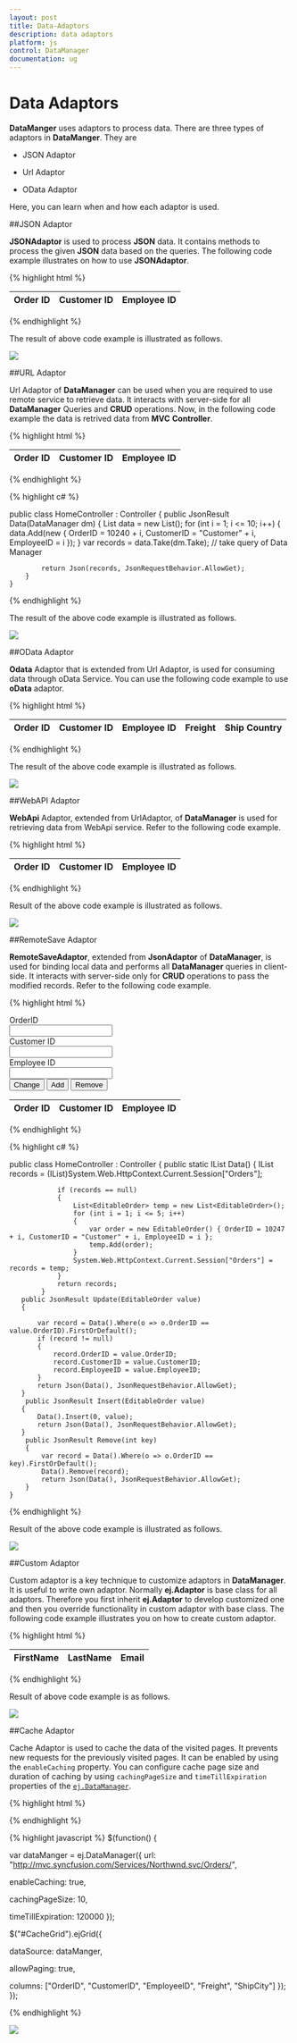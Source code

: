 ```yaml
---
layout: post
title: Data-Adaptors
description: data adaptors
platform: js
control: DataManager
documentation: ug
---
```


# Data Adaptors

**DataManger** uses adaptors to process data. There are three types of adaptors in **DataManger**. They are

* JSON Adaptor

* Url Adaptor

* OData Adaptor

Here, you can learn when and how each adaptor is used.

##JSON Adaptor

**JSONAdaptor** is used to process **JSON** data. It contains methods to process the given **JSON** data based on the queries. The following code example illustrates on how to use **JSONAdaptor**.


{% highlight html %}

<body>
   <div class="datatable">
      <table id="table1" class="table table-striped table-bordered" style="width:700px">
         <thead>
            <tr>
               <th>Order ID</th>
               <th>Customer ID</th>
               <th>Employee ID</th>
            </tr>
         </thead>
         <tbody></tbody>
      </table>
   </div>
   <script type="text/javascript">
      $(function () {
      
          var data = [{ OrderID: 10248, CustomerID: "VINET", EmployeeID: 5 },
      { OrderID: 10249, CustomerID: "AANAR", EmployeeID: 9 },
      { OrderID: 10250, CustomerID: "VICTE", EmployeeID: 2 },
      { OrderID: 10251, CustomerID: "TOMSP", EmployeeID: 7 },
      { OrderID: 10252, CustomerID: "SUPRD", EmployeeID: 6 }];
      
          var dataManager = ej.DataManager(data);
          $("#table1 tbody").html($("#tableTemplate")
                     .render(dataManager.executeLocal(new ej.Query().take(3))));
      });
   </script>
   <script id="tableTemplate" type="text/x-jsrender">
      <tr>
          <td>{{>OrderID}}</td>
          <td>{{>CustomerID}}</td>
          <td>{{>EmployeeID)}}</td>
      </tr>
   </script>
</body>

{% endhighlight %}


The result of above code example is illustrated as follows.


![](/js/DataManager/Data-Adaptors_images/Data-Adaptors_img1.png) 

##URL Adaptor

Url Adaptor of **DataManager** can be used when you are required to use remote service to retrieve data. It interacts with server-side for all **DataManager** Queries and **CRUD** operations. Now, in the following code example the data is retrived data from **MVC** **Controller**. 

{% highlight html %}

<body>
   <div class="datatable">
      <table id="table1" class="table table-striped table-bordered" style="width:700px">
         <thead>
            <tr>
               <th>Order ID</th>
               <th>Customer ID</th>
               <th>Employee ID</th>
            </tr>
         </thead>
         <tbody></tbody>
      </table>
   </div>
   <script type="text/javascript">
      $(function () {
          var dataManager = ej.DataManager({ url: "Home/Data", adaptor: new ej.UrlAdaptor() });
          var query = ej.Query().take(3);
          var execute = dataManager.executeQuery(query) // executing query
                 .done(function (e) {
                     $("#table1 tbody").html($("#tableTemplate").render(e.result));
                 });
      });
   </script>
   <script id="tableTemplate" type="text/x-jsrender">
      <tr>
          <td>{{>OrderID}}</td>
          <td>{{>CustomerID}}</td>
          <td>{{>EmployeeID)}}</td>
      </tr>
   </script>
</body>

{% endhighlight %}



{% highlight c# %}

  public class HomeController : Controller
    {
       public JsonResult Data(DataManager dm)
        {
            List<Object> data = new List<object>();
            for (int i = 1; i <= 10; i++)
            {
                data.Add(new { OrderID = 10240 + i, CustomerID = "Customer" + i, EmployeeID = i });
            }
            var records = data.Take(dm.Take); // take query of Data Manager

            return Json(records, JsonRequestBehavior.AllowGet);
        }
    }

{% endhighlight %}


The result of the above code example is illustrated as follows.


![](/js/DataManager/Data-Adaptors_images/Data-Adaptors_img2.png) 

##OData Adaptor

**Odata** Adaptor that is extended from Url Adaptor, is used for consuming data through oData Service. You can use the following code example to use **oData** adaptor.


{% highlight html %}

<body>
   <div class="datatable">
      <table id="table1" class="table table-striped table-bordered" style="width:700px">
         <thead>
            <tr>
               <th>Order ID</th>
               <th>Customer ID</th>
               <th>Employee ID</th>
               <th>Freight</th>
               <th>Ship Country</th>
            </tr>
         </thead>
         <tbody></tbody>
      </table>
   </div>
   <script type="text/javascript">
      $(function () {// Document is ready.
          //oData Adaptor with DataManager
          var dataManager = ej.DataManager({
              url: "http://mvc.syncfusion.com/Services/Northwnd.svc/Orders",
              crossDomain: true,
              offline: true
          });
          var query = ej.Query()
              .select("OrderID", "CustomerID", "EmployeeID", "Freight", "ShipCountry").take(10)
          var execute = dataManager.executeQuery(query) // executing query
                 .done(function (e) {
                     $("#table1 tbody").html($("#tableTemplate").render(e.result));
                 });
      });
   </script>
   <script id="tableTemplate" type="text/x-jsrender">
      <tr>
          <td>{{>OrderID}}</td>
          <td>{{>CustomerID}}</td>
          <td>{{>EmployeeID)}}</td>
          <td>{{>Freight}}</td>
          <td>{{>ShipCountry}}</td>
      </tr>
   </script>
</body>

{% endhighlight %}


The result of the above code example is illustrated as follows.



![](/js/DataManager/Data-Adaptors_images/Data-Adaptors_img3.png) 

##WebAPI Adaptor

**WebApi** Adaptor, extended from UrlAdaptor, of **DataManager** is used for retrieving data from WebApi service. Refer to the following code example.


{% highlight html %}

<body>
   <div class="datatable">
      <table id="table1" class="table table-striped table-bordered" style="width:700px">
         <thead>
            <tr>
               <th>Order ID</th>
               <th>Customer ID</th>
               <th>Employee ID</th>
            </tr>
         </thead>
         <tbody></tbody>
      </table>
   </div>
   <script type="text/javascript">
      $(function () {
          var dataManager = ej.DataManager({ url: "http://mvc.syncfusion.com/UGService/api/Orders", crossDomain: true, adaptor: new ej.WebApiAdaptor() });
          var query = ej.Query()
              .select("OrderID", "CustomerID", "EmployeeID").take(5)
          var execute = dataManager.executeQuery(query) // executing query
                 .done(function (e) {
                     $("#table1 tbody").html($("#tableTemplate").render(e.result));
                 });
      
          $("#table1 tbody").html($("#tableTemplate")
                     .render(dataManager.executeQuery(new ej.Query().take(3))));
      });
   </script>
   <script id="tableTemplate" type="text/x-jsrender">
      <tr>
          <td>{{>OrderID}}</td>
          <td>{{>CustomerID}}</td>
          <td>{{>EmployeeID)}}</td>
      </tr>
   </script>
</body>

{% endhighlight %}



Result of the above code example is illustrated as follows.



![](/js/DataManager/Data-Adaptors_images/Data-Adaptors_img4.png) 

##RemoteSave Adaptor

**RemoteSaveAdaptor**, extended from **JsonAdaptor** of **DataManager**, is used for binding local data and performs all **DataManager** queries in client-side. It interacts with server-side only for **CRUD** operations to pass the modified records. Refer to the following code example.


{% highlight html %}

<body>
   <div>
      <div class="row">
         <div class="col-md-3">
            OrderID
         </div>
         <div class="col-md-3">
            <input id="OrderID" class="e-ejinputtext" type="text" value="" />
         </div>
      </div>
      <div class="row">
         <div class="col-md-3">
            Customer ID
         </div>
         <div class="col-md-3">
            <input id="CustomerID" class="e-ejinputtext" type="text" value="" />
         </div>
      </div>
      <div class="row">
         <div class="col-md-3">
            Employee ID
         </div>
         <div class="col-md-3">
            <input id="EmployeeID" class="e-ejinputtext" type="text" value="" />
         </div>
      </div>
      <div class="row">
         <div class="col-md-3">
            <input type="button" value="Change" />
            <input type="button" value="Add" />
            <input type="button" value="Remove" />
         </div>
      </div>
   </div>
   <div class="datatable">
      <table id="table1" class="table table-striped table-bordered" style="width:700px">
         <thead>
            <tr>
               <th>Order ID</th>
               <th>Customer ID</th>
               <th>Employee ID</th>
            </tr>
         </thead>
         <tbody></tbody>
      </table>
   </div>
   <script type="text/javascript">
      $(function () {
          var records = [{ OrderID: 10248, CustomerID: "Customer1", EmployeeID: 1 },
                    { OrderID: 10249, CustomerID: "Customer2", EmployeeID: 2 },
                    { OrderID: 10250, CustomerID: "Customer3", EmployeeID: 3 },
                    { OrderID: 10251, CustomerID: "Customer4", EmployeeID: 4 },
                    { OrderID: 10252, CustomerID: "Customer5", EmployeeID: 5 }];
          window.DataManager = ej.DataManager({ json: records, adaptor: new ej.remoteSaveAdaptor(), updateUrl: "Home/Update",insertUrl:"Home/Insert",removeUrl: "Home/Remove", offline:false });
      
          $("#table1 tbody").html($("#tableTemplate").render(window.DataManager.dataSource.json));
      
          $("input:button").ejButton({
              click: function (args) {
                  if (document.activeElement.value == "Change") {
                     var data = window.DataManager.executeLocal(new ej.Query().where("OrderID", ej.FilterOperators.equal, $("#OrderID").val(), 10));
                      if (data.length) {
                          data[0].OrderID = $("#OrderID").val();
                          data[0].CustomerID = $("#CustomerID").val();
                          data[0].EmployeeID = $("#EmployeeID").val();
                          window.DataManager.update("OrderID", data[0]).done(function (e) {
                              $("#table1").find("tbody").empty().html($("#tableTemplate").render(e));
                              window.DataManager.dataSource.json = e;
                              window.changes = null;
                              $(".e-ejinputtext").val("");
                          })
                      }
                  }
                  if (document.activeElement.value == "Add") {
                      var data = {OrderID: $("#OrderID").val(), CustomerID:$("#CustomerID").val(), EmployeeID: $("#EmployeeID").val()};
                          window.DataManager.insert(data).done(function (e) {
                              $("#table1").find("tbody").empty().html($("#tableTemplate").render(e.record));
                              window.DataManager.dataSource.json = e.record;
                              window.changes = null;
                              $(".e-ejinputtext").val("");
                          })
                  }
                  if (document.activeElement.value == "Remove") {
                      var data = $("#OrderID").val();
                      if (data.length) {
                          window.DataManager.remove("OrderID", data).done(function (e) {
                              $("#table1").find("tbody").empty().html($("#tableTemplate").render(e));
                              window.DataManager.dataSource.json = e;
                              window.changes = null;
                              $(".e-ejinputtext").val("");
                          })
                      }       
                  }
              }
          });
      });
   </script>
   <script id="tableTemplate" type="text/x-jsrender">
      <tr>
          <td>{{>OrderID}}</td>
          <td>{{>CustomerID}}</td>
          <td>{{>EmployeeID)}}</td>
      </tr>
   </script>
</body>

{% endhighlight %}



{% highlight c# %}

 public class HomeController : Controller
    {
            public static IList<EditableOrder> Data()
            {
                IList<EditableOrder> records = (IList<EditableOrder>)System.Web.HttpContext.Current.Session["Orders"];

                if (records == null)
                {
                    List<EditableOrder> temp = new List<EditableOrder>();
                    for (int i = 1; i <= 5; i++)
                    {
                        var order = new EditableOrder() { OrderID = 10247 + i, CustomerID = "Customer" + i, EmployeeID = i };
                        temp.Add(order);
                    }
                    System.Web.HttpContext.Current.Session["Orders"] = records = temp;
                }
                return records;
            }
       public JsonResult Update(EditableOrder value)
       {

           var record = Data().Where(o => o.OrderID == value.OrderID).FirstOrDefault();
           if (record != null)
           {
               record.OrderID = value.OrderID;
               record.CustomerID = value.CustomerID;
               record.EmployeeID = value.EmployeeID;
           }
           return Json(Data(), JsonRequestBehavior.AllowGet);
       }
        public JsonResult Insert(EditableOrder value)
       {
           Data().Insert(0, value);
           return Json(Data(), JsonRequestBehavior.AllowGet);
       }
        public JsonResult Remove(int key)
        {
            var record = Data().Where(o => o.OrderID == key).FirstOrDefault();
            Data().Remove(record);
            return Json(Data(), JsonRequestBehavior.AllowGet);
        }
    }


{% endhighlight %}



Result of the above code example is illustrated as follows.



![](/js/DataManager/Data-Adaptors_images/Data-Adaptors_img5.png) 



##Custom Adaptor

Custom adaptor is a key technique to customize adaptors in **DataManager**. It is useful to write own adaptor. Normally **ej.Adaptor** is base class for all adaptors. Therefore you first inherit **ej.Adaptor** to develop customized one and then you override functionality in custom adaptor with base class. The following code example illustrates you on how to create custom adaptor.

{% highlight html %}

<body>
   <div class="datatable">
      <table id="table1" class="table table-striped table-bordered" style="width:700px">
         <thead>
            <tr>
               <th>FirstName</th>
               <th>LastName</th>
               <th>Email</th>
            </tr>
         </thead>
         <tbody></tbody>
      </table>
   </div>
   <script type="text/javascript">
      $(function () {// Document is ready.
      
          //new custom adaptor implementation
      
          //able to implement more option in custom adaptor other than insert
      
          var customAdaptor = new ej.Adaptor().extend({
      
              insert: function (dm, data) {
      
                  return dm.dataSource.json.push(data);
      
              },
      
              processQuery: ej.JsonAdaptor.prototype.processQuery // reused process query from json adaptor
      
          });
      
          window.gridData = [
      
              { FirstName: "john", LastName: "beckett", Email: "john@syncfusion.com" },
              { FirstName: "ben", LastName: "beckett", Email: "ben@syncfusion.com" },
              { FirstName: "andrew", LastName: "beckett", Email: "andrew@syncfusion.com" }
          ];
      
          var dataManager = new ej.DataManager(window.gridData);
          // assigning custom adaptor to datamanager
      
          dataManager.adaptor = new customAdaptor();
      
          // insert from custom adaptor usage
      
          dataManager.insert({ FirstName: "joel", LastName: "beckett", Email: "joel@syncfusion.com" });
          
      $("#table1 tbody").html($("#tableTemplate")
             .render(dataManager.executeLocal(new ej.Query())));
      });
      
   </script>
   <script id="tableTemplate" type="text/x-jsrender">
      <tr>
          <td>{{>FirstName}}</td>
          <td>{{>LastName}}</td>
          <td>{{>Email)}}</td>
      </tr>
   </script>
</body>

{% endhighlight %}

Result of above code example is as follows.

![](/js/DataManager/Data-Adaptors_images/Data-Adaptors_img6.png) 

##Cache Adaptor

Cache Adaptor is used to cache the data of the visited pages. It prevents new requests for the previously visited pages. It can be enabled by using the `enableCaching` property. You can configure cache page size and duration of caching by using `cachingPageSize` and `timeTillExpiration` properties of the [`ej.DataManager`](http://help.syncfusion.com/js/api/ejdatamanager# "DataManager"). 

{% highlight html %}
<div id="CacheGrid"></div

{% endhighlight %}

{% highlight javascript %}
$(function() {

var dataManger = ej.DataManager({ url: "http://mvc.syncfusion.com/Services/Northwnd.svc/Orders/",

enableCaching: true, 

cachingPageSize: 10, 

timeTillExpiration: 120000 }); 

$("#CacheGrid").ejGrid({

dataSource: dataManger, 

allowPaging: true, 

columns: ["OrderID", "CustomerID", "EmployeeID", "Freight", "ShipCity"] }); });

{% endhighlight %}

![](/js/DataManager/Data-Adaptors_images/Data-Adaptors_img7.png)
